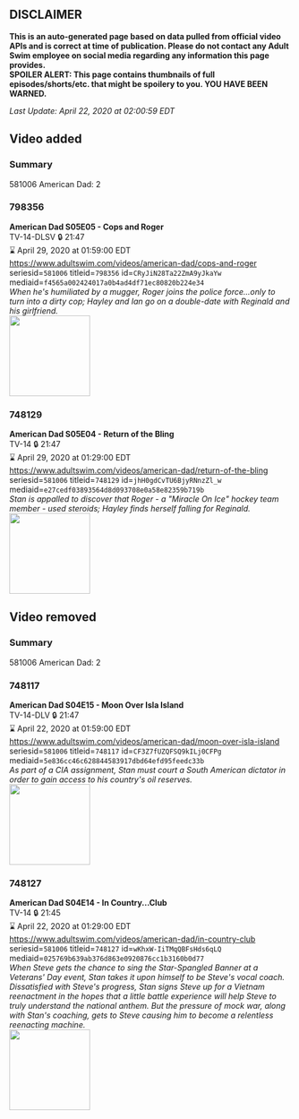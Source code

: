 ## DISCLAIMER
**This is an auto-generated page based on data pulled from official video APIs and is correct at time of publication. Please do not contact any Adult Swim employee on social media regarding any information this page provides.**  
**SPOILER ALERT: This page contains thumbnails of full episodes/shorts/etc. that might be spoilery to you. YOU HAVE BEEN WARNED.**  

_Last Update: April 22, 2020 at 02:00:59 EDT_
## Video added
### Summary
581006 American Dad: 2  
### 798356
**American Dad S05E05 - Cops and Roger**  
TV-14-DLSV 🔒 21:47  
⌛ April 29, 2020 at 01:59:00 EDT  
https://www.adultswim.com/videos/american-dad/cops-and-roger  
seriesid=`581006` titleid=`798356` id=`CRyJiN28Ta22ZmA9yJkaYw` mediaid=`f4565a002424017a0b4ad4df71ec80820b224e34`  
_When he's humiliated by a mugger, Roger joins the police force...only to turn into a dirty cop; Hayley and Ian go on a double-date with Reginald and his girlfriend._  
<a href="https://i.cdn.turner.com/adultswim/big/image-upload/thumbnails/thumb-2_image-15284739274604.jpg"><img src="https://i.cdn.turner.com/adultswim/big/image-upload/thumbnails/thumb-2_image-15284739274604.jpg" height="144px" /></a>
### 748129
**American Dad S05E04 - Return of the Bling**  
TV-14 🔒 21:47  
⌛ April 29, 2020 at 01:29:00 EDT  
https://www.adultswim.com/videos/american-dad/return-of-the-bling  
seriesid=`581006` titleid=`748129` id=`jhH0gdCvTU6BjyRNnzZl_w` mediaid=`e27cedf03893564d8d093708e0a58e82359b719b`  
_Stan is appalled to discover that Roger - a "Miracle On Ice" hockey team member - used steroids; Hayley finds herself falling for Reginald._  
<a href="https://i.cdn.turner.com/adultswim/big/image-upload/thumbnails/thumb-2_image-15284738870972.jpg"><img src="https://i.cdn.turner.com/adultswim/big/image-upload/thumbnails/thumb-2_image-15284738870972.jpg" height="144px" /></a>
## Video removed
### Summary
581006 American Dad: 2  
### 748117
**American Dad S04E15 - Moon Over Isla Island**  
TV-14-DLV 🔒 21:47  
⌛ April 22, 2020 at 01:59:00 EDT  
https://www.adultswim.com/videos/american-dad/moon-over-isla-island  
seriesid=`581006` titleid=`748117` id=`CF3Z7fUZQFSQ9kILj0CFPg` mediaid=`5e836cc46c628844583917dbd64efd95feedc33b`  
_As part of a CIA assignment, Stan must court a South American dictator in order to gain access to his country's oil reserves._  
<a href="https://i.cdn.turner.com/adultswim/big/image-upload/thumbnails/thumb-2_image-152778672095214.jpg"><img src="https://i.cdn.turner.com/adultswim/big/image-upload/thumbnails/thumb-2_image-152778672095214.jpg" height="144px" /></a>
### 748127
**American Dad S04E14 - In Country...Club**  
TV-14 🔒 21:45  
⌛ April 22, 2020 at 01:29:00 EDT  
https://www.adultswim.com/videos/american-dad/in-country-club  
seriesid=`581006` titleid=`748127` id=`wKhxW-IiTMqQBFsHds6qLQ` mediaid=`025769b639ab376d863e0920876cc1b3160b0d77`  
_When Steve gets the chance to sing the Star-Spangled Banner at a Veterans' Day event, Stan takes it upon himself to be Steve's vocal coach. Dissatisfied with Steve's progress, Stan signs Steve up for a Vietnam reenactment in the hopes that a little battle experience will help Steve to truly understand the national anthem. But the pressure of mock war, along with Stan's coaching, gets to Steve causing him to become a relentless reenacting machine._  
<a href="https://i.cdn.turner.com/adultswim/big/image-upload/thumbnails/thumb-2_image-152778678423018.jpg"><img src="https://i.cdn.turner.com/adultswim/big/image-upload/thumbnails/thumb-2_image-152778678423018.jpg" height="144px" /></a>
